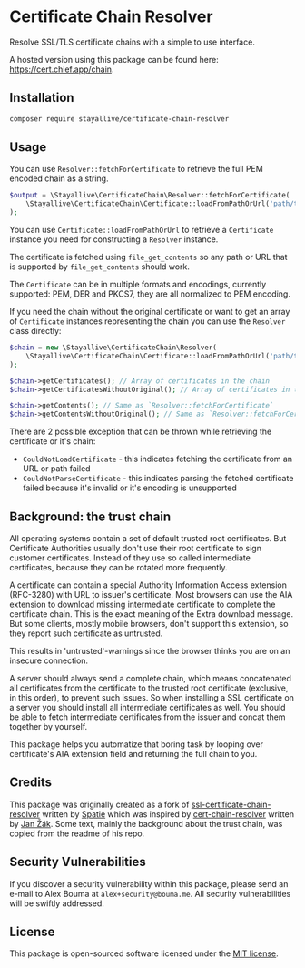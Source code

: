 # Certificate Chain Resolver

Resolve SSL/TLS certificate chains with a simple to use interface.

A hosted version using this package can be found here: https://cert.chief.app/chain.

## Installation

```bash
composer require stayallive/certificate-chain-resolver
```

## Usage

You can use `Resolver::fetchForCertificate` to retrieve the full PEM encoded chain as a string.

```php
$output = \Stayallive\CertificateChain\Resolver::fetchForCertificate(
    \Stayallive\CertificateChain\Certificate::loadFromPathOrUrl('path/to/certificate.pem')
);
```

You can use `Certificate::loadFromPathOrUrl` to retrieve a `Certificate` instance you need for constructing a `Resolver` instance.

The certificate is fetched using `file_get_contents` so any path or URL that is supported by `file_get_contents` should work.

The `Certificate` can be in multiple formats and encodings, currently supported: PEM, DER and PKCS7, they are all normalized to PEM encoding.

If you need the chain without the original certificate or want to get an array of `Certificate` instances representing the chain you can use the `Resolver` class directly:

```php
$chain = new \Stayallive\CertificateChain\Resolver(
    \Stayallive\CertificateChain\Certificate::loadFromPathOrUrl('path/to/certificate.pem')
);

$chain->getCertificates(); // Array of certificates in the chain
$chain->getCertificatesWithoutOriginal(); // Array of certificates in the chain without the original certificate the resolver was created with

$chain->getContents(); // Same as `Resolver::fetchForCertificate`
$chain->getContentsWithoutOriginal(); // Same as `Resolver::fetchForCertificate` or `getContents` but does not include the original certificate the resolver was created with
```

There are 2 possible exception that can be thrown while retrieving the certificate or it's chain:
- `CouldNotLoadCertificate` - this indicates fetching the certificate from an URL or path failed
- `CouldNotParseCertificate` - this indicates parsing the fetched certificate failed because it's invalid or it's encoding is unsupported

## Background: the trust chain

All operating systems contain a set of default trusted root certificates. But Certificate Authorities usually don't use their root certificate to sign customer certificates.
Instead of they use so called intermediate certificates, because they can be rotated more frequently.

A certificate can contain a special Authority Information Access extension (RFC-3280) with URL to issuer's certificate. Most browsers can use the AIA extension to download
missing intermediate certificate to complete the certificate chain. This is the exact meaning of the Extra download message. But some clients, mostly mobile browsers, don't
support this extension, so they report such certificate as untrusted.

This results in 'untrusted'-warnings since the browser thinks you are on an insecure connection.

A server should always send a complete chain, which means concatenated all certificates from the certificate to the trusted root certificate (exclusive, in this order), to
prevent such issues. So when installing a SSL certificate on a server you should install all intermediate certificates as well. You should be able to fetch intermediate
certificates from the issuer and concat them together by yourself.

This package helps you automatize that boring task by looping over certificate's AIA extension field and returning the full chain to you.

## Credits

This package was originally created as a fork of [ssl-certificate-chain-resolver](https://github.com/spatie/ssl-certificate-chain-resolver) written
by [Spatie](https://github.com/spatie) which was inspired by [cert-chain-resolver](https://github.com/zakjan/cert-chain-resolver/) written by [Jan Žák](http://www.zakjan.cz/).
Some text, mainly the background about the trust chain, was copied from the readme of his repo.

## Security Vulnerabilities

If you discover a security vulnerability within this package, please send an e-mail to Alex Bouma at `alex+security@bouma.me`. All security vulnerabilities will be swiftly
addressed.

## License

This package is open-sourced software licensed under the [MIT license](http://opensource.org/licenses/MIT).
